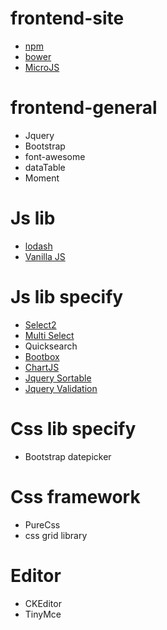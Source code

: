 # frontend-site
- [npm](https://www.npmjs.com/)
- [bower](https://bower.io/search/)
- [MicroJS](http://microjs.com/)
# frontend-general
- Jquery
- Bootstrap
- font-awesome
- dataTable
- Moment
# Js lib
- [lodash](https://github.com/lodash/lodash)
- [Vanilla JS](http://vanilla-js.com/)
# Js lib specify
- [Select2](https://select2.org/)
- [Multi Select](http://loudev.com/)
- Quicksearch
- [Bootbox](http://bootboxjs.com/)
- [ChartJS](https://www.chartjs.org/)
- [Jquery Sortable](https://johnny.github.io/jquery-sortable/)
- [Jquery Validation](https://jqueryvalidation.org/)
# Css lib specify
- Bootstrap datepicker
# Css framework
- PureCss
- css grid library
# Editor
- CKEditor
- TinyMce

